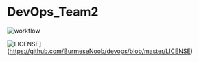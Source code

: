 # DevOps_Team2
![workflow](https://github.com/BurmeseNoob/DevOps_Team2/actions/workflows/main.yml/badge.svg)

![LICENSE](https://img.shields.io/github/license/BurmeseNoob/devops.svg?style=flat-square)](https://github.com/BurmeseNoob/devops/blob/master/LICENSE)

